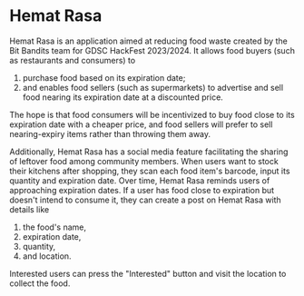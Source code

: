 # Hemat Rasa

Hemat Rasa is an application aimed at reducing food waste created by the Bit Bandits team for GDSC HackFest 2023/2024. It allows food buyers (such as restaurants and consumers) to

1. purchase food based on its expiration date;
2. and enables food sellers (such as supermarkets) to advertise and sell food nearing its expiration date at a discounted price.

The hope is that food consumers will be incentivized to buy food close to its expiration date with a cheaper price, and food sellers will prefer to sell nearing-expiry items rather than throwing them away.

Additionally, Hemat Rasa has a social media feature facilitating the sharing of leftover food among community members. When users want to stock their kitchens after shopping, they scan each food item's barcode, input its quantity and expiration date. Over time, Hemat Rasa reminds users of approaching expiration dates. If a user has food close to expiration but doesn't intend to consume it, they can create a post on Hemat Rasa with details like

1. the food's name,
2. expiration date,
3. quantity,
4. and location.

Interested users can press the "Interested" button and visit the location to collect the food.
